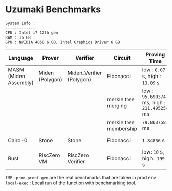 # Uzumaki Benchmarks

```sh
System Info :
-------------
CPU : Intel i7 12th gen
RAM : 16 GB
GPU : NVIDIA 4050 6 GB, Intel Graphics Driver 6 GB
```

| Language              | Prover          | Verifier                 | Circuit                | Proving Time                                 | Verifying Time                | Proof Type | ENV            |
| --------------------- | --------------- | ------------------------ | ---------------------- | -------------------------------------------- | ----------------------------- | ---------- | -------------- |
| MASM (Miden Assembly) | Miden (Polygon) | Miden_Verifier (Polygon) | Fibonacci              | low : `0.07` s, high : `13.09` s             | low : `47` ns, high : `60` ns | STARK      | prod-proof-gen |
|                       |                 |                          | merkle tree merging    | low : `95.690374` ms, high : `211.495254` ms | low : `57` ns, high : `62` ns | STARK      | local-exec     |
|                       |                 |                          | merkle tree membership | `79.863758` ms                               | `47` ns                       | STARK      | local-exec     |
| Cairo-0               | Stone           | Stone                    | Fibonacci              | `1.84836` s                                  | 100 ns                        | STARK      | local-exec     |
| Rust                  | RiscZero VM     | RiscZero Verifier        | Fibonacci              | low: `10` s, high : `199` s                  | low : `44` ns, high : `63` ns | STARK      | prod-proof-gen |

`IMP` : `prod-proof-gen` are the real benchmarks that are taken in prod env
`local-exec` : Local run of the function with benchmarking tool.
